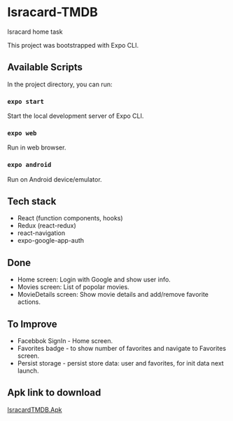 # Isracard-TMDB
Isracard home task

This project was bootstrapped with Expo CLI.

## Available Scripts

In the project directory, you can run:

### `expo start`

Start the local development server of Expo CLI.

### `expo web`

Run in web browser.

### `expo android`

Run on Android device/emulator.

## Tech stack
* React (function components, hooks)
* Redux (react-redux)
* react-navigation
* expo-google-app-auth

## Done
* Home screen: Login with Google and show user info.
* Movies screen: List of popolar movies.
* MovieDetails screen: Show movie details and add/remove favorite actions.

## To Improve
* Facebbok SignIn - Home screen.
* Favorites badge - to show number of favorites and navigate to Favorites screen.
* Persist storage - persist store data: user and favorites, for init data next launch.

## Apk link to download
  [IsracardTMDB.Apk](https://exp-shell-app-assets.s3.us-west-1.amazonaws.com/android/%40esti_suissa/isracard_tmdb-b028fd0d5c2144a1879527e7f71197fb-signed.apk)
 


